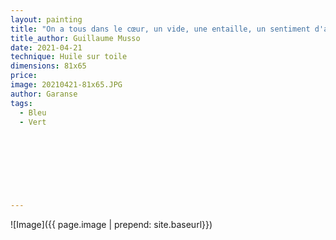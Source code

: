 ```yaml
---
layout: painting
title: "On a tous dans le cœur, un vide, une entaille, un sentiment d'abandon et de solitude."                       
title_author: Guillaume Musso                                          
date: 2021-04-21
technique: Huile sur toile 
dimensions: 81x65
price: 
image: 20210421-81x65.JPG
author: Garanse
tags:
  - Bleu
  - Vert
  
  
  
  
  
  
  
  
---
```

![Image]({{ page.image | prepend: site.baseurl}})

